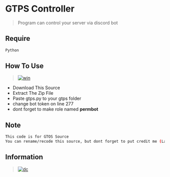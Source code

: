 # GTPS Controller
> Program can control your server via discord bot

## Require
```bash
Python
```

## How To Use
> [![win](https://img.shields.io/badge/windows-0078D6?style=for-the-badge&logo=windows&logoColor=white)](https://github.com/Lamp1337)
  - Download This Source
  - Extract The Zip File
  - Paste gtps.py to your gtps folder
  - change bot token on line 277
  - dont forget to make role named **permbot**

## Note
```bash
This code is for GTOS Source
You can rename/recode this source, but dont forget to put credit me (Lamp), iFanpS and Numex
```

## Information
> [![dc](https://img.shields.io/badge/Discord-7289DA?style=for-the-badge&logo=discord&logoColor=white)](https://discordapp.com/users/885830821704003614/)
